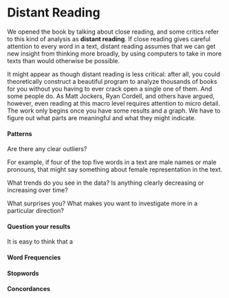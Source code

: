 # Distant Reading

We opened the book by talking about close reading, and some critics refer to this kind of analysis as **distant reading**. If close reading gives careful attention to every word in a text, distant reading assumes that we can get new insight from thinking more broadly, by using computers to take in more texts than would otherwise be possible.

It might appear as though distant reading is less critical: after all, you could theoretically construct a beautiful program to analyze thousands of books for you without you having to ever crack open a single one of them. And some people do. As Matt Jockers, Ryan Cordell, and others have argued, however, even reading at this macro level requires attention to micro detail. The work only begins once you have some results and a graph. We have to figure out what parts are meaningful and what they might indicate.

#### Patterns

Are there any clear outliers? 

For example, if four of the top five words in a text are male names or male pronouns, that might say something about female representation in the text.

What trends do you see in the data? Is anything clearly decreasing or increasing over time?

What surprises you?
What makes you want to investigate more in a particular direction?

#### Question your results

It is easy to think that a 

#### Word Frequencies

#### Stopwords

#### Concordances
